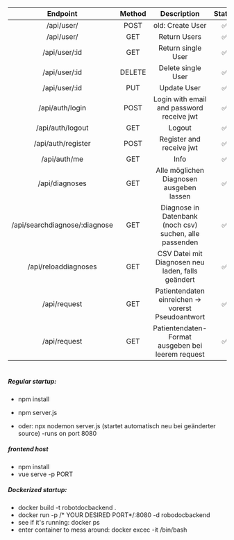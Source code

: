 | Endpoint | Method | Description | Status |
|:--------:|:------:|:-----------:|:------:|
| /api/user/         | POST   | old: Create User                          |✅|
| /api/user/         | GET    | Return Users                              |✅|
| /api/user/:id      | GET    | Return single User                        |✅|
| /api/user/:id      | DELETE | Delete single User                        |✅|
| /api/user/:id      | PUT    | Update User                               |✅|
| /api/auth/login    | POST   | Login with email and password receive jwt |✅|
| /api/auth/logout   | GET    | Logout                                    |✅|
| /api/auth/register | POST   | Register and receive jwt                  |✅|
| /api/auth/me       | GET    | Info                                      |✅|
| /api/diagnoses| GET | Alle möglichen Diagnosen ausgeben lassen | ✅ |
| /api/searchdiagnose/:diagnose | GET | Diagnose in Datenbank (noch csv) suchen, alle passenden | ✅ |
| /api/reloaddiagnoses | GET | CSV Datei mit Diagnosen neu laden, falls geändert | ✅ |
|/api/request | GET | Patientendaten einreichen -> vorerst Pseudoantwort | ✅ |
|/api/request | GET | Patientendaten-Format ausgeben bei leerem request | ✅ |
#
##### Regular startup:
- npm install
  
- npm server.js
- oder: npx nodemon server.js (startet automatisch neu bei geänderter source)
	-runs on port 8080

##### frontend host
- npm install
- vue serve -p PORT

##### Dockerized startup:
- docker build -t robotdocbackend .
- docker run -p /* YOUR DESIRED PORT*/:8080 -d robodocbackend
- see if it's running: docker ps 
- enter container to mess around: docker excec -it <container id from docker ps> /bin/bash
